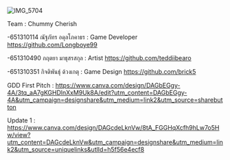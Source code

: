 ![IMG_5704](https://github.com/user-attachments/assets/88e812bb-b98b-4c8a-be2b-91f9dac1814d)

Team : Chummy Cherish

  -651310114 ณัฐภัทร อดุลโภคาธร : Game Developer https://github.com/Longboye99

  -651310490 กฤตยา มาธุสรสกุล : Artist https://github.com/teddiibearo

  -651310351 กิจติพันธุ์ ด้วงเกตุ : Game Design https://github.com/brick5

GDD First Pitch : https://www.canva.com/design/DAGbEGgy-4A/3tq_aA7gKGHDlnXxM9Uk8A/edit?utm_content=DAGbEGgy-4A&utm_campaign=designshare&utm_medium=link2&utm_source=sharebutton

Update 1 : https://www.canva.com/design/DAGcdeLknVw/8tA_FGGHqXcfh9hLw7o5Hw/view?utm_content=DAGcdeLknVw&utm_campaign=designshare&utm_medium=link2&utm_source=uniquelinks&utlId=h5f56e4ecf8
